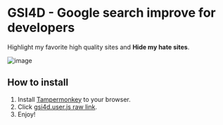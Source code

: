 # GSI4D - Google search improve for developers

Highlight my favorite high quality sites and **Hide my hate sites**.

![image](https://user-images.githubusercontent.com/11992915/63655128-f33bb180-c7be-11e9-81da-0e402098e909.png)

## How to install

1. Install [Tampermonkey](https://www.tampermonkey.net/) to your browser.
1. Click [gsi4d.user.js raw link](https://github.com/Yanorei32/GSI4D/raw/master/gsi4d.user.js).
1. Enjoy!



